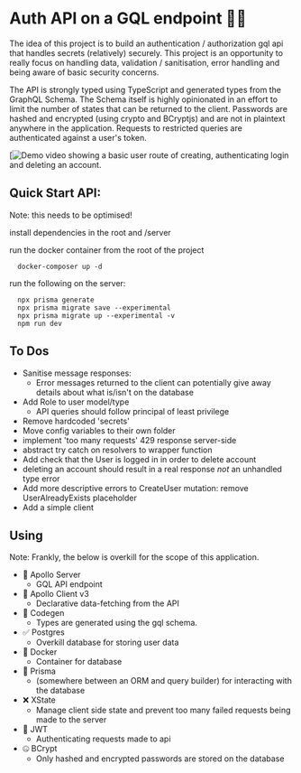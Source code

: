 # Auth API on a GQL endpoint 🔐🤐

The idea of this project is to build an authentication / authorization gql api that 
handles secrets (relatively) securely. This project is an opportunity to really focus 
on handling data, validation / sanitisation, error handling and being aware of basic 
security concerns. 

The API is strongly typed using TypeScript and generated types from the GraphQL Schema. 
The Schema itself is highly opinionated in an effort to limit the number of states that 
can be returned to the client. Passwords are hashed and encrypted (using crypto and 
BCryptjs) and are not in plaintext anywhere in the application. Requests to restricted 
queries are authenticated against a user's token.

[![**Demo video**](https://drive.google.com/file/d/1zOqEtA6WHoQzJJETmJy3nmZ7ob0oqy9u/preview) showing a basic user route of creating, authenticating login and deleting an account. 

## Quick Start API: 
Note: this needs to be optimised!

install dependencies in the root and /server 

run the docker container from the root of the project
```
  docker-composer up -d 
```
run the following on the server:
```
  npx prisma generate 
  npx prisma migrate save --experimental 
  npx prisma migrate up --experimental -v 
  npm run dev
```

## To Dos 
- Sanitise message responses: 
  - Error messages returned to the client can potentially give away details about what is/isn't on the database
- Add Role to user model/type
  - API queries should follow principal of least privilege
- Remove hardcoded 'secrets'
- Move config variables to their own folder
- implement 'too many requests' 429 response server-side
- abstract try catch on resolvers to wrapper function
- Add check that the User is logged in in order to delete account 
- deleting an account should result in a real response *not* an unhandled type error
- Add more descriptive errors to CreateUser mutation: remove UserAlreadyExists placeholder
- Add a simple client

## Using
Note: Frankly, the below is overkill for the scope of this application. 

- 🚀  Apollo Server 
  - GQL API endpoint
- 🚀  Apollo Client v3 
  - Declarative data-fetching from the API
- 🤤  Codegen 
  - Types are generated using the gql schema. 
- ✅  Postgres 
  - Overkill database for storing user data
- 🐳  Docker 
  - Container for database
- 🔺  Prisma 
  - (somewhere between an ORM and query builder) for interacting with the database
- ❌  XState
  - Manage client side state and prevent too many failed requests being made to the server
- 🔐  JWT 
  - Authenticating requests made to api
- 🤐  BCrypt 
  - Only hashed and encrypted passwords are stored on the database

